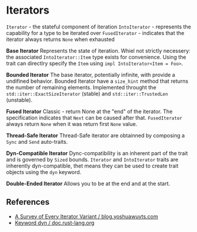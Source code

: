 # Iterators

`Iterator` - the stateful component of iteration
`IntoIterator` - represents the capability for a type to be iterated over
`FusedIterator` - indicates that the iterator always returns `None` when exhausted

**Base Iterator**
Represents the state of iteration. Whiel not strictly necessery: the associated `IntoIterator::Item` type exists for convenience. Using the trait can directlry specify the `Item` using `impl IntoIterator<Item = Foo>`.

**Bounded Iterator**
The base iterator, potentially infinite, with provide a undifined behavior. Bounded Iterator have a `size_hint` method that returns the number of remaining elements. Implemented throught the `std::iter::ExactSizeIterator` (stable) and `std::iter::TrustedLen` (unstable).

**Fused Iterator**
Classic - return None at the "end" of the iterator. The specification indicates that `Next` can be caused after that. `FusedIterator` always return `None` when it was return first `None` value.

**Thread-Safe Iterator**
Thread-Safe iterator are obtainned by composing a `Sync` and `Send` auto-traits.

**Dyn-Compatible Iterator**
Dync-compatibility is an inherent part of the trait and is governed by `Sized` bounds. `Iterator` and `IntoIterator` traits are inherently dyn-compatible, thet means they can be used to create trait objects using the `dyn` keyword.

**Double-Ended Iterator**
Allows you to be at the end and at the start.



## References

- [A Survey of Every Iterator Variant / blog.yoshuawuyts.com](https://blog.yoshuawuyts.com/a-survey-of-every-iterator-variant/)
- [Keyword dyn / doc.rust-lang.org](https://doc.rust-lang.org/std/keyword.dyn.html)
